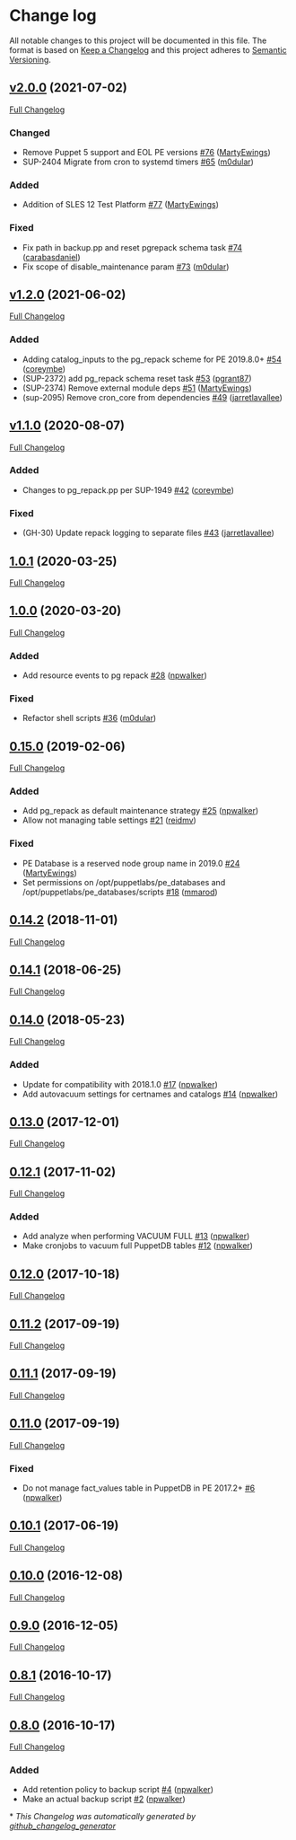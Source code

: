 # Change log

All notable changes to this project will be documented in this file. The format is based on [Keep a Changelog](http://keepachangelog.com/en/1.0.0/) and this project adheres to [Semantic Versioning](http://semver.org).

## [v2.0.0](https://github.com/puppetlabs/puppetlabs-pe_databases/tree/v2.0.0) (2021-07-02)

[Full Changelog](https://github.com/puppetlabs/puppetlabs-pe_databases/compare/v1.2.0...v2.0.0)

### Changed

- Remove Puppet 5 support and EOL PE versions [\#76](https://github.com/puppetlabs/puppetlabs-pe_databases/pull/76) ([MartyEwings](https://github.com/MartyEwings))
- SUP-2404 Migrate from cron to systemd timers [\#65](https://github.com/puppetlabs/puppetlabs-pe_databases/pull/65) ([m0dular](https://github.com/m0dular))

### Added

- Addition of SLES 12 Test Platform [\#77](https://github.com/puppetlabs/puppetlabs-pe_databases/pull/77) ([MartyEwings](https://github.com/MartyEwings))

### Fixed

- Fix path in backup.pp and reset pgrepack schema task [\#74](https://github.com/puppetlabs/puppetlabs-pe_databases/pull/74) ([carabasdaniel](https://github.com/carabasdaniel))
- Fix scope of disable\_maintenance param [\#73](https://github.com/puppetlabs/puppetlabs-pe_databases/pull/73) ([m0dular](https://github.com/m0dular))

## [v1.2.0](https://github.com/puppetlabs/puppetlabs-pe_databases/tree/v1.2.0) (2021-06-02)

[Full Changelog](https://github.com/puppetlabs/puppetlabs-pe_databases/compare/v1.1.0...v1.2.0)

### Added

- Adding catalog\_inputs to the pg\_repack scheme for PE 2019.8.0+ [\#54](https://github.com/puppetlabs/puppetlabs-pe_databases/pull/54) ([coreymbe](https://github.com/coreymbe))
- \(SUP-2372\) add pg\_repack schema reset task [\#53](https://github.com/puppetlabs/puppetlabs-pe_databases/pull/53) ([pgrant87](https://github.com/pgrant87))
- \(SUP-2374\) Remove external module deps [\#51](https://github.com/puppetlabs/puppetlabs-pe_databases/pull/51) ([MartyEwings](https://github.com/MartyEwings))
- \(sup-2095\) Remove cron\_core from dependencies [\#49](https://github.com/puppetlabs/puppetlabs-pe_databases/pull/49) ([jarretlavallee](https://github.com/jarretlavallee))

## [v1.1.0](https://github.com/puppetlabs/puppetlabs-pe_databases/tree/v1.1.0) (2020-08-07)

[Full Changelog](https://github.com/puppetlabs/puppetlabs-pe_databases/compare/1.0.1...v1.1.0)

### Added

- Changes to pg\_repack.pp per SUP-1949 [\#42](https://github.com/puppetlabs/puppetlabs-pe_databases/pull/42) ([coreymbe](https://github.com/coreymbe))

### Fixed

- \(GH-30\) Update repack logging to separate files [\#43](https://github.com/puppetlabs/puppetlabs-pe_databases/pull/43) ([jarretlavallee](https://github.com/jarretlavallee))

## [1.0.1](https://github.com/puppetlabs/puppetlabs-pe_databases/tree/1.0.1) (2020-03-25)

[Full Changelog](https://github.com/puppetlabs/puppetlabs-pe_databases/compare/1.0.0...1.0.1)

## [1.0.0](https://github.com/puppetlabs/puppetlabs-pe_databases/tree/1.0.0) (2020-03-20)

[Full Changelog](https://github.com/puppetlabs/puppetlabs-pe_databases/compare/0.15.0...1.0.0)

### Added

- Add resource events to pg repack [\#28](https://github.com/puppetlabs/puppetlabs-pe_databases/pull/28) ([npwalker](https://github.com/npwalker))

### Fixed

- Refactor shell scripts [\#36](https://github.com/puppetlabs/puppetlabs-pe_databases/pull/36) ([m0dular](https://github.com/m0dular))

## [0.15.0](https://github.com/puppetlabs/puppetlabs-pe_databases/tree/0.15.0) (2019-02-06)

[Full Changelog](https://github.com/puppetlabs/puppetlabs-pe_databases/compare/0.14.2...0.15.0)

### Added

- Add pg\_repack as default maintenance strategy [\#25](https://github.com/puppetlabs/puppetlabs-pe_databases/pull/25) ([npwalker](https://github.com/npwalker))
- Allow not managing table settings [\#21](https://github.com/puppetlabs/puppetlabs-pe_databases/pull/21) ([reidmv](https://github.com/reidmv))

### Fixed

-  PE Database is a reserved node group name in 2019.0 [\#24](https://github.com/puppetlabs/puppetlabs-pe_databases/pull/24) ([MartyEwings](https://github.com/MartyEwings))
- Set permissions on /opt/puppetlabs/pe\_databases and /opt/puppetlabs/pe\_databases/scripts [\#18](https://github.com/puppetlabs/puppetlabs-pe_databases/pull/18) ([mmarod](https://github.com/mmarod))

## [0.14.2](https://github.com/puppetlabs/puppetlabs-pe_databases/tree/0.14.2) (2018-11-01)

[Full Changelog](https://github.com/puppetlabs/puppetlabs-pe_databases/compare/0.14.1...0.14.2)

## [0.14.1](https://github.com/puppetlabs/puppetlabs-pe_databases/tree/0.14.1) (2018-06-25)

[Full Changelog](https://github.com/puppetlabs/puppetlabs-pe_databases/compare/0.14.0...0.14.1)

## [0.14.0](https://github.com/puppetlabs/puppetlabs-pe_databases/tree/0.14.0) (2018-05-23)

[Full Changelog](https://github.com/puppetlabs/puppetlabs-pe_databases/compare/0.13.0...0.14.0)

### Added

- Update for compatibility with 2018.1.0 [\#17](https://github.com/puppetlabs/puppetlabs-pe_databases/pull/17) ([npwalker](https://github.com/npwalker))
- Add autovacuum settings for certnames and catalogs [\#14](https://github.com/puppetlabs/puppetlabs-pe_databases/pull/14) ([npwalker](https://github.com/npwalker))

## [0.13.0](https://github.com/puppetlabs/puppetlabs-pe_databases/tree/0.13.0) (2017-12-01)

[Full Changelog](https://github.com/puppetlabs/puppetlabs-pe_databases/compare/0.12.1...0.13.0)

## [0.12.1](https://github.com/puppetlabs/puppetlabs-pe_databases/tree/0.12.1) (2017-11-02)

[Full Changelog](https://github.com/puppetlabs/puppetlabs-pe_databases/compare/0.12.0...0.12.1)

### Added

- Add analyze when performing VACUUM FULL [\#13](https://github.com/puppetlabs/puppetlabs-pe_databases/pull/13) ([npwalker](https://github.com/npwalker))
- Make cronjobs to vacuum full PuppetDB tables [\#12](https://github.com/puppetlabs/puppetlabs-pe_databases/pull/12) ([npwalker](https://github.com/npwalker))

## [0.12.0](https://github.com/puppetlabs/puppetlabs-pe_databases/tree/0.12.0) (2017-10-18)

[Full Changelog](https://github.com/puppetlabs/puppetlabs-pe_databases/compare/0.11.2...0.12.0)

## [0.11.2](https://github.com/puppetlabs/puppetlabs-pe_databases/tree/0.11.2) (2017-09-19)

[Full Changelog](https://github.com/puppetlabs/puppetlabs-pe_databases/compare/0.11.1...0.11.2)

## [0.11.1](https://github.com/puppetlabs/puppetlabs-pe_databases/tree/0.11.1) (2017-09-19)

[Full Changelog](https://github.com/puppetlabs/puppetlabs-pe_databases/compare/0.11.0...0.11.1)

## [0.11.0](https://github.com/puppetlabs/puppetlabs-pe_databases/tree/0.11.0) (2017-09-19)

[Full Changelog](https://github.com/puppetlabs/puppetlabs-pe_databases/compare/0.10.1...0.11.0)

### Fixed

- Do not manage fact\_values table in PuppetDB in PE 2017.2+ [\#6](https://github.com/puppetlabs/puppetlabs-pe_databases/pull/6) ([npwalker](https://github.com/npwalker))

## [0.10.1](https://github.com/puppetlabs/puppetlabs-pe_databases/tree/0.10.1) (2017-06-19)

[Full Changelog](https://github.com/puppetlabs/puppetlabs-pe_databases/compare/0.10.0...0.10.1)

## [0.10.0](https://github.com/puppetlabs/puppetlabs-pe_databases/tree/0.10.0) (2016-12-08)

[Full Changelog](https://github.com/puppetlabs/puppetlabs-pe_databases/compare/0.9.0...0.10.0)

## [0.9.0](https://github.com/puppetlabs/puppetlabs-pe_databases/tree/0.9.0) (2016-12-05)

[Full Changelog](https://github.com/puppetlabs/puppetlabs-pe_databases/compare/0.8.1...0.9.0)

## [0.8.1](https://github.com/puppetlabs/puppetlabs-pe_databases/tree/0.8.1) (2016-10-17)

[Full Changelog](https://github.com/puppetlabs/puppetlabs-pe_databases/compare/0.8.0...0.8.1)

## [0.8.0](https://github.com/puppetlabs/puppetlabs-pe_databases/tree/0.8.0) (2016-10-17)

[Full Changelog](https://github.com/puppetlabs/puppetlabs-pe_databases/compare/ed135c2576450d698a7338a70be62b9d7317761a...0.8.0)

### Added

- Add retention policy to backup script [\#4](https://github.com/puppetlabs/puppetlabs-pe_databases/pull/4) ([npwalker](https://github.com/npwalker))
- Make an actual backup script [\#2](https://github.com/puppetlabs/puppetlabs-pe_databases/pull/2) ([npwalker](https://github.com/npwalker))



\* *This Changelog was automatically generated by [github_changelog_generator](https://github.com/github-changelog-generator/github-changelog-generator)*
